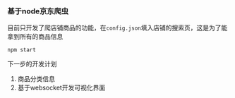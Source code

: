  ### 基于node京东爬虫

目前只开发了爬店铺商品的功能，在``config.json``填入店铺的搜索页，这是为了能拿到所有的商品信息

```
npm start
```

下一步的开发计划

1. 商品分类信息
2. 基于websocket开发可视化界面
